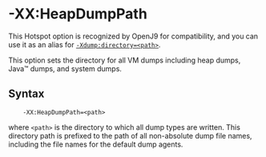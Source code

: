 ﻿<!--
* Copyright (c) 2017, 2019 IBM Corp. and others
*
* This program and the accompanying materials are made
* available under the terms of the Eclipse Public License 2.0
* which accompanies this distribution and is available at
* https://www.eclipse.org/legal/epl-2.0/ or the Apache
* License, Version 2.0 which accompanies this distribution and
* is available at https://www.apache.org/licenses/LICENSE-2.0.
*
* This Source Code may also be made available under the
* following Secondary Licenses when the conditions for such
* availability set forth in the Eclipse Public License, v. 2.0
* are satisfied: GNU General Public License, version 2 with
* the GNU Classpath Exception [1] and GNU General Public
* License, version 2 with the OpenJDK Assembly Exception [2].
*
* [1] https://www.gnu.org/software/classpath/license.html
* [2] http://openjdk.java.net/legal/assembly-exception.html
*
* SPDX-License-Identifier: EPL-2.0 OR Apache-2.0 OR GPL-2.0 WITH
* Classpath-exception-2.0 OR LicenseRef-GPL-2.0 WITH Assembly-exception
-->

# -XX:HeapDumpPath

This Hotspot option is recognized by OpenJ9 for compatibility, and you can use it as an alias for [`-Xdump:directory=<path>`](xdump/#syntax).

This option sets the directory for all VM dumps including heap dumps, Java&trade; dumps, and system dumps.

## Syntax

        -XX:HeapDumpPath=<path>

where `<path>` is the directory to which all dump types are written. This directory path is prefixed to the path of all non-absolute dump file names, including the file names for the default dump agents.

<!-- ==== END OF TOPIC ==== xxheapdumppath.md ==== -->
